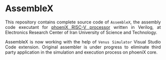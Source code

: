 AssembleX
==========

<div align="justify">

This repository contains complete source code of `AssembleX`, the assembly code executant for [phoeniX RISC-V processor](https://github.com/phoeniX-Digital-Design/phoeniX) written in Verilog, at Electronics Research Center of Iran University of Science and Technology.

AssembleX is now working with the help of `Venus Simulator` Visual Studio Code extension. Original assembler is under progress to eliminate third party application in the simulation and execution process on phoeniX core.

</div>